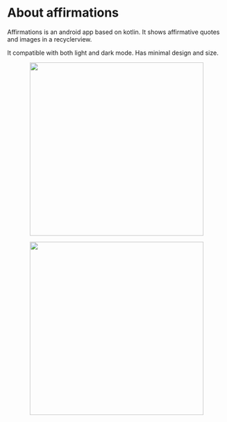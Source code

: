 # About affirmations

Affirmations is an android app based on kotlin. It shows affirmative quotes and images in a recyclerview. 

It compatible with both light and dark mode. Has minimal design and size.

<p align="center"><img src="https://raw.githubusercontent.com/theimm0rtal/affirmations/master/img/dark.jpg" width="400"></p>

<p align="center"><img src="https://raw.githubusercontent.com/theimm0rtal/affirmations/master/img/light.jpg" width="400"></p>
